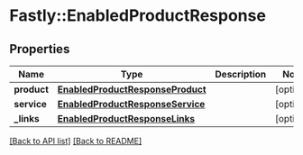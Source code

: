 # Fastly::EnabledProductResponse

## Properties

| Name | Type | Description | Notes |
| ---- | ---- | ----------- | ----- |
| **product** | [**EnabledProductResponseProduct**](EnabledProductResponseProduct.md) |  | [optional] |
| **service** | [**EnabledProductResponseService**](EnabledProductResponseService.md) |  | [optional] |
| **_links** | [**EnabledProductResponseLinks**](EnabledProductResponseLinks.md) |  | [optional] |

[[Back to API list]](../../README.md#endpoints) [[Back to README]](../../README.md)

